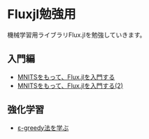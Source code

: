 # Fluxjl勉強用
機械学習用ライブラリFlux.jlを勉強していきます。

## 入門編
- [MNITSをもって、Flux.jlを入門する](https://nbviewer.jupyter.org/github/TsuMakoto/study_fluxjl/blob/master/begginer/1/mnist.ipynb)
- [MNITSをもって、Flux.jlを入門する(2)](https://tsumakoto.github.io/study_fluxjl/begginer/2/index.html)

## 強化学習
- [ε-greedy法を学ぶ](https://tsumakoto.github.io/study_fluxjl/reinforcement-learning/1/index.html)
